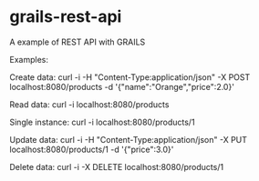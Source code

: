 # grails-rest-api
A example of REST API with  GRAILS


Examples: 

Create data: 
curl -i -H "Content-Type:application/json" -X POST localhost:8080/products -d '{"name":"Orange","price":2.0}'

Read data:
curl -i  localhost:8080/products

Single instance:
curl -i  localhost:8080/products/1

Update data:
curl -i -H "Content-Type:application/json" -X PUT localhost:8080/products/1 -d '{"price":3.0}'

Delete data:
curl -i -X DELETE localhost:8080/products/1